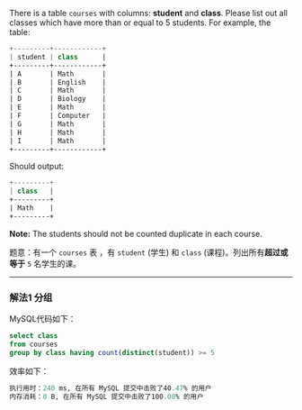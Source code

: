 

There is a table `courses` with columns: **student** and **class**. Please list out all classes which have more than or equal to 5 students. For example, the table:

```swift
+---------+------------+
| student | class      |
+---------+------------+
| A       | Math       |
| B       | English    |
| C       | Math       |
| D       | Biology    |
| E       | Math       |
| F       | Computer   |
| G       | Math       |
| H       | Math       |
| I       | Math       |
+---------+------------+
```

Should output:

```swift
+---------+
| class   |
+---------+
| Math    |
+---------+
```

**Note:** The students should not be counted duplicate in each course.

题意：有一个 `courses` 表 ，有 `student` (学生) 和 `class` (课程)。列出所有**超过或等于** `5` 名学生的课。


---
### 解法1 分组
MySQL代码如下：
```sql
select class
from courses
group by class having count(distinct(student)) >= 5
```
效率如下：
```sql
执行用时：240 ms, 在所有 MySQL 提交中击败了40.47% 的用户
内存消耗：0 B, 在所有 MySQL 提交中击败了100.00% 的用户
```

